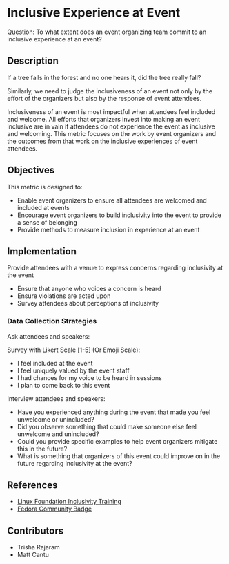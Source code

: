 # Inclusive Experience at Event 

Question: To what extent does an event organizing team commit to an inclusive experience at an event?

## Description

If a tree falls in the forest and no one hears it, did the tree really fall?

Similarly, we need to judge the inclusiveness of an event not only by the effort of the organizers but also by the response of event attendees.

Inclusiveness of an event is most impactful when attendees feel included and welcome. All efforts that organizers invest into making an event inclusive are in vain if attendees do not experience the event as inclusive and welcoming. This metric focuses on the work by event organizers and the outcomes from that work on the inclusive experiences of event attendees. 

## Objectives

This metric is designed to:
 - Enable event organizers to ensure all attendees are welcomed and included at events
 - Encourage event organizers to build inclusivity into the event to provide a sense of belonging
 - Provide methods to measure inclusion in experience at an event

## Implementation

Provide attendees with a venue to express concerns regarding inclusivity at the event
 - Ensure that anyone who voices a concern is heard
 - Ensure violations are acted upon
 - Survey attendees about perceptions of inclusivity

### Data Collection Strategies

Ask attendees and speakers:

Survey with Likert Scale [1-5] (Or Emoji Scale):
 - I feel included at the event
 - I feel uniquely valued by the event staff
 - I had chances for my voice to be heard in sessions
 - I plan to come back to this event
	
Interview attendees and speakers:
 - Have you experienced anything during the event that made you feel unwelcome or unincluded?
 - Did you observe something that could make someone else feel unwelcome and unincluded?
 - Could you provide specific examples to help event organizers mitigate this in the future?
 - What is something that organizers of this event could improve on in the future regarding inclusivity at the event?

## References

 - [Linux Foundation Inclusivity Training](https://www.techrepublic.com/article/the-linux-foundation-launches-free-online-inclusivity-training/) 
 - [Fedora Community Badge](https://badges.fedoraproject.org/badge/inclusive-open-source-community-orientation) 

## Contributors

 - Trisha Rajaram
 - Matt Cantu
